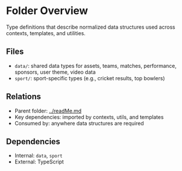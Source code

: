 # Folder Overview

Type definitions that describe normalized data structures used across contexts, templates, and utilities.

## Files

- `data/`: shared data types for assets, teams, matches, performance, sponsors, user theme, video data
- `sport/`: sport-specific types (e.g., cricket results, top bowlers)

## Relations

- Parent folder: [../readMe.md](../readMe.md)
- Key dependencies: imported by contexts, utils, and templates
- Consumed by: anywhere data structures are required

## Dependencies

- Internal: `data`, `sport`
- External: TypeScript
